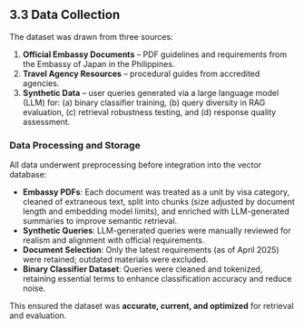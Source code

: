 ## 3.3 Data Collection

The dataset was drawn from three sources:

1. **Official Embassy Documents** – PDF guidelines and requirements from the Embassy of Japan in the Philippines.
2. **Travel Agency Resources** – procedural guides from accredited agencies.
3. **Synthetic Data** – user queries generated via a large language model (LLM) for:
   (a) binary classifier training,
   (b) query diversity in RAG evaluation,
   (c) retrieval robustness testing, and
   (d) response quality assessment.

### Data Processing and Storage

All data underwent preprocessing before integration into the vector database:

* **Embassy PDFs**: Each document was treated as a unit by visa category, cleaned of extraneous text, split into chunks (size adjusted by document length and embedding model limits), and enriched with LLM-generated summaries to improve semantic retrieval.
* **Synthetic Queries**: LLM-generated queries were manually reviewed for realism and alignment with official requirements.
* **Document Selection**: Only the latest requirements (as of April 2025) were retained; outdated materials were excluded.
* **Binary Classifier Dataset**: Queries were cleaned and tokenized, retaining essential terms to enhance classification accuracy and reduce noise.

This ensured the dataset was **accurate, current, and optimized** for retrieval and evaluation.
